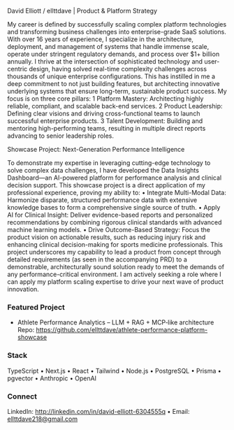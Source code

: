 David Elliott / ellttdave | Product & Platform Strategy

My career is defined by successfully scaling complex platform technologies and transforming business challenges into enterprise-grade SaaS solutions. With over 16 years of experience, I specialize in the architecture, deployment, and management of systems that handle immense scale, operate under stringent regulatory demands, and process over $1+ billion annually.
I thrive at the intersection of sophisticated technology and user-centric design, having solved real-time complexity challenges across thousands of unique enterprise configurations. This has instilled in me a deep commitment to not just building features, but architecting innovative underlying systems that ensure long-term, sustainable product success.
My focus is on three core pillars:
	1	Platform Mastery: Architecting highly reliable, compliant, and scalable back-end services.
	2	Product Leadership: Defining clear visions and driving cross-functional teams to launch successful enterprise products.
	3	Talent Development: Building and mentoring high-performing teams, resulting in multiple direct reports advancing to senior leadership roles.

Showcase Project: Next-Generation Performance Intelligence

To demonstrate my expertise in leveraging cutting-edge technology to solve complex data challenges, I have developed the Data Insights Dashboard—an AI-powered platform for performance analysis and clinical decision support.
This showcase project is a direct application of my professional experience, proving my ability to:
	•	Integrate Multi-Modal Data: Harmonize disparate, structured performance data with extensive knowledge bases to form a comprehensive single source of truth.
	•	Apply AI for Clinical Insight: Deliver evidence-based reports and personalized recommendations by combining rigorous clinical standards with advanced machine learning models.
	•	Drive Outcome-Based Strategy: Focus the product vision on actionable results, such as reducing injury risk and enhancing clinical decision-making for sports medicine professionals.
This project underscores my capability to lead a product from concept through detailed requirements (as seen in the accompanying PRD) to a demonstrable, architecturally sound solution ready to meet the demands of any performance-critical environment. I am actively seeking a role where I can apply my platform scaling expertise to drive your next wave of product innovation.


### Featured Project
- Athlete Performance Analytics – LLM + RAG + MCP‑like architecture  
  Repo: https://github.com/ellttdave/athlete-performance-platform-showcase

### Stack
TypeScript • Next.js • React • Tailwind • Node.js • PostgreSQL • Prisma • pgvector • Anthropic • OpenAI

### Connect
LinkedIn: http://linkedin.com/in/david-elliott-6304555q  • Email: ellttdave218@gmail.com
